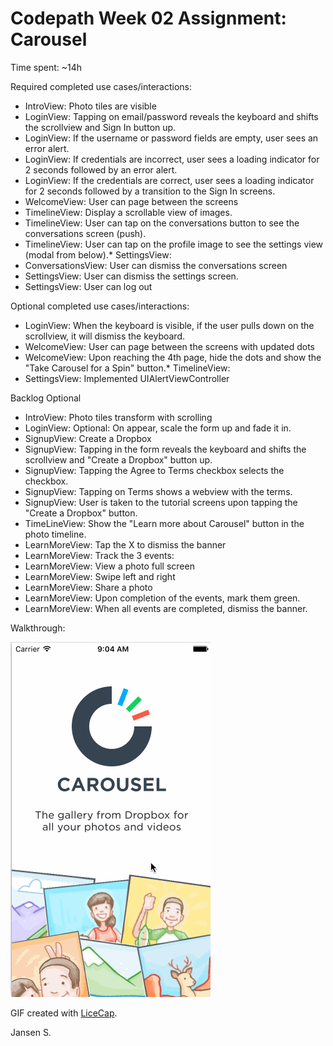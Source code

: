 # Codepath Week 02 Assignment: Carousel

Time spent: ~14h
 

Required completed use cases/interactions:
* IntroView: Photo tiles are visible
* LoginView: Tapping on email/password reveals the keyboard and shifts the scrollview and Sign In button up.
* LoginView: If the username or password fields are empty, user sees an error alert.
* LoginView: If credentials are incorrect, user sees a loading indicator for 2 seconds followed by an error alert.
* LoginView: If the credentials are correct, user sees a loading indicator for 2 seconds followed by a transition to the Sign In screens.
* WelcomeView: User can page between the screens
* TimelineView: Display a scrollable view of images.
* TimelineView: User can tap on the conversations button to see the conversations screen (push).
* TimelineView: User can tap on the profile image to see the settings view (modal from below).* SettingsView:
* ConversationsView: User can dismiss the conversations screen
* SettingsView: User can dismiss the settings screen.
* SettingsView: User can log out

Optional completed use cases/interactions:
* LoginView: When the keyboard is visible, if the user pulls down on the scrollview, it will dismiss the keyboard.
* WelcomeView: User can page between the screens with updated dots
* WelcomeView: Upon reaching the 4th page, hide the dots and show the "Take Carousel for a Spin" button.* TimelineView:
* SettingsView: Implemented UIAlertViewController


Backlog Optional
* IntroView: Photo tiles transform with scrolling
* LoginView: Optional: On appear, scale the form up and fade it in.
* SignupView: Create a Dropbox
* SignupView: Tapping in the form reveals the keyboard and shifts the scrollview and "Create a Dropbox" button up.
* SignupView: Tapping the Agree to Terms checkbox selects the checkbox.
* SignupView: Tapping on Terms shows a webview with the terms.
* SignupView: User is taken to the tutorial screens upon tapping the "Create a Dropbox" button.
* TimeLineView: Show the "Learn more about Carousel" button in the photo timeline.
* LearnMoreView: Tap the X to dismiss the banner
* LearnMoreView: Track the 3 events:
* LearnMoreView: View a photo full screen
* LearnMoreView: Swipe left and right
* LearnMoreView: Share a photo
* LearnMoreView: Upon completion of the events, mark them green.
* LearnMoreView: When all events are completed, dismiss the banner.

Walkthrough:

![Video Walkthrough](WeekTwoV1.gif)

GIF created with [LiceCap](http://www.cockos.com/licecap/).

Jansen S.

